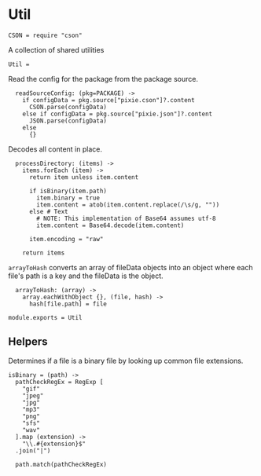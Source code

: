 Util
====

    CSON = require "cson"

A collection of shared utilities

    Util =

Read the config for the package from the package source.

      readSourceConfig: (pkg=PACKAGE) ->
        if configData = pkg.source["pixie.cson"]?.content
          CSON.parse(configData)
        else if configData = pkg.source["pixie.json"]?.content
          JSON.parse(configData)
        else
          {}

Decodes all content in place.

      processDirectory: (items) ->
        items.forEach (item) ->
          return item unless item.content

          if isBinary(item.path)
            item.binary = true
            item.content = atob(item.content.replace(/\s/g, ""))
          else # Text
            # NOTE: This implementation of Base64 assumes utf-8
            item.content = Base64.decode(item.content)

          item.encoding = "raw"

        return items

`arrayToHash` converts an array of fileData objects into an object where each
file's path is a key and the fileData is the object.

      arrayToHash: (array) ->
        array.eachWithObject {}, (file, hash) ->
          hash[file.path] = file

    module.exports = Util

Helpers
-------

Determines if a file is a binary file by looking up common file extensions.

    isBinary = (path) ->
      pathCheckRegEx = RegExp [
        "gif"
        "jpeg"
        "jpg"
        "mp3"
        "png"
        "sfs"
        "wav"
      ].map (extension) ->
        "\\.#{extension}$"
      .join("|")

      path.match(pathCheckRegEx)
